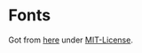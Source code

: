 # Fonts

Got from [here](https://github.com/powerline/powerline) under
[MIT-License](https://opensource.org/licenses/MIT).
